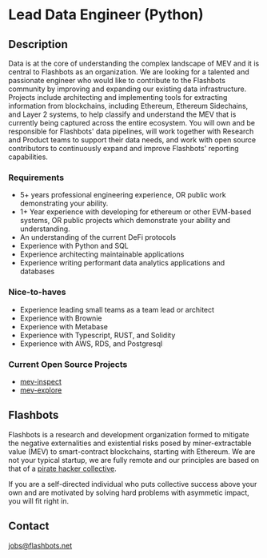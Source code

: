 # Lead Data Engineer (Python)

## Description

Data is at the core of understanding the complex landscape of MEV and it is central to Flashbots as an organization. We are looking for a talented and passionate engineer who would like to contribute to the Flashbots community by improving and expanding our existing data infrastructure. Projects include architecting and implementing tools for extracting information from blockchains, including Ethereum, Ethereum Sidechains, and Layer 2 systems, to help classify and understand the MEV that is currently being captured across the entire ecosystem. You will own and be responsible for Flashbots' data pipelines, will work together with Research  and Product teams to support their data needs, and work with open source contributors to continuously expand and improve Flashbots' reporting capabilities.

### Requirements
* 5+ years professional engineering experience, OR public work demonstrating your ability.
* 1+ Year experience with developing for ethereum or other EVM-based systems, OR public projects which demonstrate your ability and understanding.
* An understanding of the current DeFi protocols
* Experience with Python and SQL
* Experience architecting maintainable applications
* Experience writing performant data analytics applications and databases

### Nice-to-haves
* Experience leading small teams as a team lead or architect
* Experience with Brownie
* Experience with Metabase
* Experience with Typescript, RUST, and Solidity
* Experience with AWS, RDS, and Postgresql

### Current Open Source Projects
* [mev-inspect](https://github.com/flashbots/mev-inspect-rs)
* [mev-explore](https://github.com/flashbots/mev-explore-public)

## Flashbots

Flashbots is a research and development organization formed to mitigate the negative externalities and existential risks posed by miner-extractable value (MEV) to smart-contract blockchains, starting with Ethereum. We are not your typical startup, we are fully remote and our principles are based on that of a [pirate hacker collective](https://www.youtube.com/watch?v=T0fAznO1wA8).

If you are a self-directed individual who puts collective success above your own and are motivated by solving hard problems with asymmetic impact, you will fit right in.

## Contact

jobs@flashbots.net
